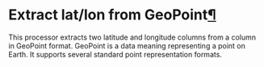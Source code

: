 Extract lat/lon from GeoPoint[¶](#extract-lat-lon-from-geopoint "Permalink to this heading")
============================================================================================


This processor extracts two latitude and longitude columns from a column
in GeoPoint format. GeoPoint is a data meaning representing a point on
Earth. It supports several standard point representation formats.